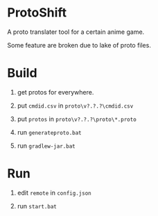 # ProtoShift

A proto translater tool for a certain anime game.

Some feature are broken due to lake of proto files.

# Build

1. get protos for everywhere.

2. put `cmdid.csv` in `proto\v?.?.?\cmdid.csv`

3. put `protos` in `proto\v?.?.?\proto\*.proto`

4. run `generateproto.bat`

5. run `gradlew-jar.bat`

# Run

1. edit `remote` in `config.json`

2. run `start.bat`